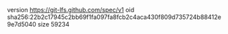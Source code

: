 version https://git-lfs.github.com/spec/v1
oid sha256:22b2c17945c2bb69f1fa097fa8fcb2c4aca430f809d735724b88412e9e7d5040
size 59234
